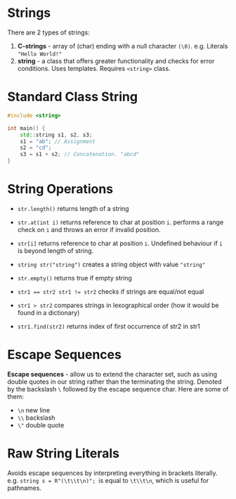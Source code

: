 # Strings
There are 2 types of strings:
1. **C-strings** - array of (char) ending with a null character ```(\0)```. e.g. Literals ```"Hello World!"```
2. **string** - a class that offers greater functionality and checks for error conditions. Uses templates. Requires ```<string>``` class.

# Standard Class String
```cpp
#include <string>

int main() {
    std::string s1, s2, s3;
    s1 = "ab"; // Assignment
    s2 = "cd";
    s3 = s1 + s2; // Concatenation. "abcd"
}
```

# String Operations
* ```str.length()``` returns length of a string
* ```str.at(int i)``` returns reference to char at position ```i```. performs a range check on ```i``` and throws an error if invalid position.
* ```str[i]``` returns reference to char at position ```i```. Undefined behaviour if ```i``` is beyond length of string.
* ```string str("string")``` creates a string object with value ```"string"```
* ```str.empty()``` returns true if empty string

* ```str1 == str2 str1 != str2``` checks if strings are equal/not equal
* ```str1 > str2``` compares strings in lexographical order (how it would be found in a dictionary)
* ```str1.find(str2)``` returns index of first occurrence of str2 in str1

# Escape Sequences
**Escape sequences** - allow us to extend the character set, such as using double quotes in our string rather than the terminating the string. Denoted by the backslash ```\``` followed by the escape sequence char. Here are some of them:
* ```\n``` new line
* ```\\``` backslash
* ```\"``` double quote

# Raw String Literals
Avoids escape sequences by interpreting everything in brackets literally. e.g. ```string s = R"(\t\\t\n)"; ```is equal to ```\t\\t\n```, which is useful for pathnames.
